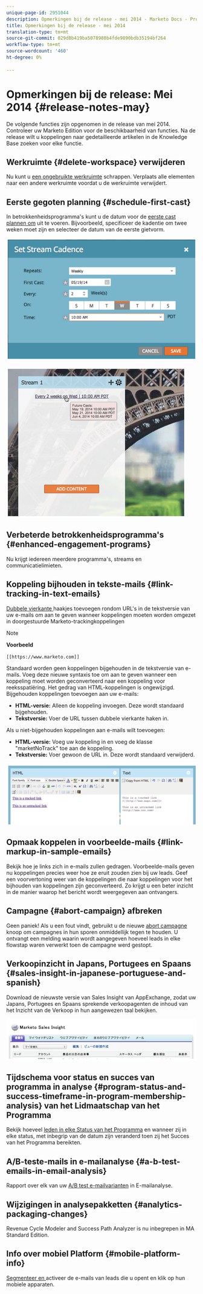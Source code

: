 ```yaml
---
unique-page-id: 2951044
description: Opmerkingen bij de release - mei 2014 - Marketo Docs - Productdocumentatie
title: Opmerkingen bij de release - mei 2014
translation-type: tm+mt
source-git-commit: 029d8b419ba5078980b4fde9890bdb35194bf264
workflow-type: tm+mt
source-wordcount: '460'
ht-degree: 0%

---
```



# Opmerkingen bij de release: Mei 2014 {#release-notes-may}

De volgende functies zijn opgenomen in de release van mei 2014. Controleer uw Marketo Edition voor de beschikbaarheid van functies. Na de release wilt u koppelingen naar gedetailleerde artikelen in de Knowledge Base zoeken voor elke functie.

## Werkruimte {#delete-workspace} verwijderen

Nu kunt u [een ongebruikte werkruimte](/help/marketo/product-docs/administration/workspaces-and-person-partitions/delete-a-workspace.md) schrappen. Verplaats alle elementen naar een andere werkruimte voordat u de werkruimte verwijdert.

## Eerste gegoten planning {#schedule-first-cast}

In betrokkenheidsprogramma&#39;s kunt u de datum voor de [eerste cast plannen om](/help/marketo/product-docs/email-marketing/drip-nurturing/engagement-program-streams/set-stream-cadence.md) uit te voeren. Bijvoorbeeld, specificeer de kadentie om twee weken moet zijn en selecteer de datum van de eerste gietvorm.

![](assets/image2014-9-22-11-3a57-3a36.png)

![](assets/image2014-9-22-11-3a57-3a54.png)

## Verbeterde betrokkenheidsprogramma&#39;s {#enhanced-engagement-programs}

Nu krijgt iedereen meerdere programma&#39;s, streams en communicatielimieten.

## Koppeling bijhouden in tekste-mails {#link-tracking-in-text-emails}

[Dubbele vierkante ](/help/marketo/product-docs/email-marketing/general/functions-in-the-editor/add-tracked-links-to-a-text-email.md) haakjes toevoegen rondom URL&#39;s in de tekstversie van uw e-mails om aan te geven wanneer koppelingen moeten worden omgezet in doorgestuurde Marketo-trackingkoppelingen

>[!NOTE]
>
>**Voorbeeld**
>
>`[[https://www.marketo.com]]`

Standaard worden geen koppelingen bijgehouden in de tekstversie van e-mails. Voeg deze nieuwe syntaxis toe om aan te geven wanneer een koppeling moet worden geconverteerd naar een koppeling voor reeksspatiëring. Het gedrag van HTML-koppelingen is ongewijzigd.  Bijgehouden koppelingen toevoegen aan uw e-mails:

* **HTML-versie:** Alleen de koppeling invoegen. Deze wordt standaard bijgehouden.
* **Tekstversie:** Voer de URL tussen dubbele vierkante haken in.

Als u niet-bijgehouden koppelingen aan e-mails wilt toevoegen:

* **HTML-versie:** Voeg uw koppeling in en voeg de klasse &quot;marketNoTrack&quot; toe aan de koppeling.
* **Tekstversie:** Voer gewoon de URL in. Deze wordt standaard verwijderd.

![](assets/image2014-9-22-12-3a1-3a34.png)

## Opmaak koppelen in voorbeelde-mails {#link-markup-in-sample-emails}

Bekijk hoe je links zich in e-mails zullen gedragen. Voorbeelde-mails geven nu koppelingen precies weer hoe ze eruit zouden zien bij uw leads. Geef een voorvertoning weer van de koppelingen die naar koppelingen voor het bijhouden van koppelingen zijn geconverteerd. Zo krijgt u een beter inzicht in de manier waarop het bericht wordt weergegeven aan ontvangers.

## Campagne {#abort-campaign} afbreken

Geen paniek! Als u een fout vindt, gebruikt u de nieuwe [abort campagne](/help/marketo/product-docs/core-marketo-concepts/smart-campaigns/using-smart-campaigns/abort-a-smart-campaign.md) knoop om campagnes in hun sporen onmiddellijk tegen te houden. U ontvangt een melding waarin wordt aangegeven hoeveel leads in elke flowstap waren verwerkt toen de campagne werd gestopt.

## Verkoopinzicht in Japans, Portugees en Spaans {#sales-insight-in-japanese-portuguese-and-spanish}

Download de nieuwste versie van Sales Insight van AppExchange, zodat uw Japans, Portugees en Spaans sprekende verkoopagenten de inhoud van het Inzicht van de Verkoop in hun aangewezen taal bekijken.

![](assets/image2014-9-22-12-3a2-3a12.png)

## Tijdschema voor status en succes van programma in analyse {#program-status-and-success-timeframe-in-program-membership-analysis} van het Lidmaatschap van het Programma

Bekijk hoeveel [leden in elke Status van het Programma](/help/marketo/product-docs/reporting/revenue-cycle-analytics/program-analytics/build-a-program-membership-analysis-report-that-lists-leads.md) en wanneer zij in elke status, met inbegrip van de datum zijn veranderd toen zij het Succes van het Programma bereikten.

## A/B-teste-mails in e-mailanalyse {#a-b-test-emails-in-email-analysis}

Rapport over elk van uw [A/B test e-mailvarianten](/help/marketo/product-docs/reporting/revenue-cycle-analytics/email-analysis/build-an-email-analysis-report-that-shows-program-information.md) in E-mailanalyse.

## Wijzigingen in analysepakketten {#analytics-packaging-changes}

Revenue Cycle Modeler and Success Path Analyzer is nu inbegrepen in MA Standard Edition.

## Info over mobiel Platform {#mobile-platform-info}

[Segmenteer en ](/help/marketo/product-docs/reporting/basic-reporting/report-activity/build-a-people-performance-report-with-mobile-platform-columns.md) activeer de e-mails van leads die u opent en klik op hun mobiele apparaten.
